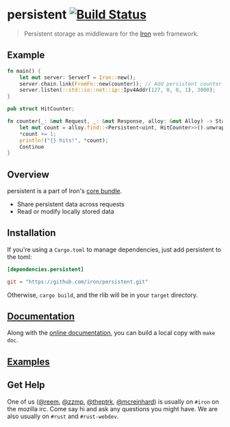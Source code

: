 persistent [![Build Status](https://secure.travis-ci.org/iron/persistent.png?branch=master)](https://travis-ci.org/iron/persistent)
====

> Persistent storage as middleware for the [Iron](https://github.com/iron/iron) web framework.

## Example

```rust
fn main() {
    let mut server: ServerT = Iron::new();
    server.chain.link(FromFn::new(counter)); // Add persistent counter to the server's stack
    server.listen(::std::io::net::ip::Ipv4Addr(127, 0, 0, 1), 3000);
}

pub struct HitCounter;

fn counter(_: &mut Request, _: &mut Response, alloy: &mut Alloy) -> Status {
    let mut count = alloy.find::<Persistent<uint, HitCounter>>().unwrap().data.write();
    *count += 1;
    println!("{} hits!", *count);
    Continue
}
```

## Overview

persistent is a part of Iron's [core bundle](https://github.com/iron/core).

- Share persistent data across requests
- Read or modify locally stored data

## Installation

If you're using a `Cargo.toml` to manage dependencies, just add persistent to the toml:

```toml
[dependencies.persistent]

git = "https://github.com/iron/persistent.git"
```

Otherwise, `cargo build`, and the rlib will be in your `target` directory.

## [Documentation](http://docs.ironframework.io/core/persistent)

Along with the [online documentation](http://docs.ironframework.io/core/persistent),
you can build a local copy with `make doc`.

## [Examples](/examples)

## Get Help

One of us ([@reem](https://github.com/reem/), [@zzmp](https://github.com/zzmp/),
[@theptrk](https://github.com/theptrk/), [@mcreinhard](https://github.com/mcreinhard))
is usually on `#iron` on the mozilla irc. Come say hi and ask any questions you might have.
We are also usually on `#rust` and `#rust-webdev`.
